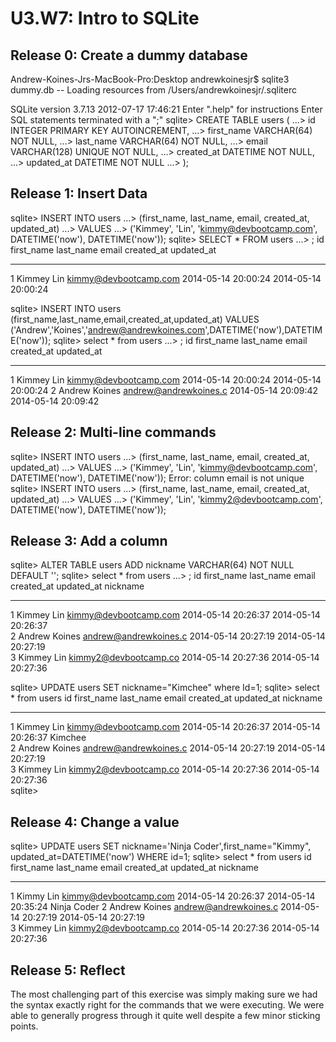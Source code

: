# U3.W7: Intro to SQLite

## Release 0: Create a dummy database

Andrew-Koines-Jrs-MacBook-Pro:Desktop andrewkoinesjr$ sqlite3 dummy.db
-- Loading resources from /Users/andrewkoinesjr/.sqliterc

SQLite version 3.7.13 2012-07-17 17:46:21
Enter ".help" for instructions
Enter SQL statements terminated with a ";"
sqlite> CREATE TABLE users (
   ...>   id INTEGER PRIMARY KEY AUTOINCREMENT,
   ...>   first_name VARCHAR(64) NOT NULL,
   ...>   last_name  VARCHAR(64) NOT NULL,
   ...>   email VARCHAR(128) UNIQUE NOT NULL,
   ...>   created_at DATETIME NOT NULL,
   ...>   updated_at DATETIME NOT NULL
   ...> );

## Release 1: Insert Data 

sqlite> INSERT INTO users
   ...> (first_name, last_name, email, created_at, updated_at)
   ...> VALUES
   ...> ('Kimmey', 'Lin', 'kimmy@devbootcamp.com', DATETIME('now'), DATETIME('now'));
sqlite> SELECT * FROM users
   ...> ;
id          first_name  last_name   email                  created_at           updated_at         
----------  ----------  ----------  ---------------------  -------------------  -------------------
1           Kimmey      Lin         kimmy@devbootcamp.com  2014-05-14 20:00:24  2014-05-14 20:00:24


sqlite> INSERT INTO users (first_name,last_name,email,created_at,updated_at) VALUES ('Andrew','Koines','andrew@andrewkoines.com',DATETIME('now'),DATETIME('now'));
sqlite> select * from users
   ...> ;
id          first_name  last_name   email                  created_at           updated_at         
----------  ----------  ----------  ---------------------  -------------------  -------------------
1           Kimmey      Lin         kimmy@devbootcamp.com  2014-05-14 20:00:24  2014-05-14 20:00:24
2           Andrew      Koines      andrew@andrewkoines.c  2014-05-14 20:09:42  2014-05-14 20:09:42

## Release 2: Multi-line commands

sqlite> INSERT INTO users
   ...> (first_name, last_name, email, created_at, updated_at)
   ...> VALUES
   ...> ('Kimmey', 'Lin', 'kimmy@devbootcamp.com', DATETIME('now'), DATETIME('now'));
Error: column email is not unique
sqlite> INSERT INTO users
   ...> (first_name, last_name, email, created_at, updated_at)
   ...> VALUES
   ...> ('Kimmey', 'Lin', 'kimmy2@devbootcamp.com', DATETIME('now'), DATETIME('now'));

## Release 3: Add a column
<!-- paste your terminal output here -->
sqlite> ALTER TABLE users ADD nickname VARCHAR(64) NOT NULL DEFAULT '';
sqlite> select * from users
   ...> ;
id          first_name  last_name   email                  created_at           updated_at           nickname  
----------  ----------  ----------  ---------------------  -------------------  -------------------  ----------
1           Kimmey      Lin         kimmy@devbootcamp.com  2014-05-14 20:26:37  2014-05-14 20:26:37            
2           Andrew      Koines      andrew@andrewkoines.c  2014-05-14 20:27:19  2014-05-14 20:27:19            
3           Kimmey      Lin         kimmy2@devbootcamp.co  2014-05-14 20:27:36  2014-05-14 20:27:36            

sqlite> UPDATE users SET nickname="Kimchee" where Id=1;
sqlite> select * from users
id          first_name  last_name   email                  created_at           updated_at           nickname  
----------  ----------  ----------  ---------------------  -------------------  -------------------  ----------
1           Kimmey      Lin         kimmy@devbootcamp.com  2014-05-14 20:26:37  2014-05-14 20:26:37  Kimchee   
2           Andrew      Koines      andrew@andrewkoines.c  2014-05-14 20:27:19  2014-05-14 20:27:19            
3           Kimmey      Lin         kimmy2@devbootcamp.co  2014-05-14 20:27:36  2014-05-14 20:27:36            
sqlite> 


## Release 4: Change a value


sqlite> UPDATE users SET nickname='Ninja Coder',first_name="Kimmy", updated_at=DATETIME('now') WHERE id=1;
sqlite> select * from users
id          first_name  last_name   email                  created_at           updated_at           nickname   
----------  ----------  ----------  ---------------------  -------------------  -------------------  -----------
1           Kimmy       Lin         kimmy@devbootcamp.com  2014-05-14 20:26:37  2014-05-14 20:35:24  Ninja Coder
2           Andrew      Koines      andrew@andrewkoines.c  2014-05-14 20:27:19  2014-05-14 20:27:19             
3           Kimmey      Lin         kimmy2@devbootcamp.co  2014-05-14 20:27:36  2014-05-14 20:27:36         

## Release 5: Reflect

The most challenging part of this exercise was simply making sure we had the syntax exactly right for the commands that we were executing. We were able to generally progress through it quite well despite a few minor sticking points.
